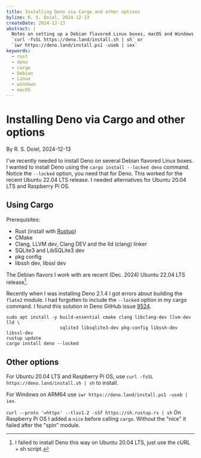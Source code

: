 ```yaml
---
title: Installing Deno via Cargo and other options
byline: R. S. Doiel, 2024-12-13
createDate: 2024-12-13
abstract: |
  Notes on setting up a Debian flavored Linux boxes, macOS and Windows to install Deno via `cargo install deno`,
  `curl -fsSL https://deno.land/install.sh | sh` or
  `iwr https://deno.land/install.ps1 -useb | iex`
keywords:
  - rust
  - deno
  - cargo
  - Debian
  - Linux
  - windows
  - macOS
---
```


# Installing Deno via Cargo and other options

By R. S. Doiel, 2024-12-13

I've recently needed to install Deno on several Debian flavored Linux boxes.  I wanted to install Deno using the `cargo install --locked deno` command. Notice the `--locked` option, you need that for Deno. This worked for the recent Ubuntu 22.04 LTS release. I needed alternatives for Ubuntu 20.04 LTS and Raspberry Pi OS.

## Using Cargo

Prerequisites:

- Rust (install with [Rustup](https://rustup.rs))
- CMake
- Clang, LLVM dev, Clang DEV and the lld (clang) linker
- SQLite3 and LibSQLite3 dev
- pkg config
- libssh dev, libssl dev

The Debian flavors I work with are recent (Dec. 2024) Ubuntu 22.04 LTS release[^1].

Recently when I was installing Deno 2.1.4 I got errors about building the `flate2` module. I had forgotten to include the `--locked` option in my cargo command. I found this solution in Deno GitHub issue [9524](https://github.com/denoland/deno/issues/9524).

```shell
sudo apt install -y build-essential cmake clang libclang-dev llvm-dev lld \
                    sqlite3 libsqlite3-dev pkg-config libssh-dev libssl-dev
rustup update
cargo install deno --locked
```

## Other options

For Ubuntu 20.04 LTS and Raspberry Pi OS, use `curl -fsSL https://deno.land/install.sh | sh` to install.

For Windows on ARM64 use `iwr https://deno.land/install.ps1 -useb | iex`.

 `curl --proto '=https' --tlsv1.2 -sSf https://sh.rustup.rs | sh`
On Raspberry Pi OS I added a `nice` before calling `cargo`. Without the "nice" it failed after the "spin" module.

[^1]: I failed to install Deno this way on Ubuntu 20.04 LTS, just use the cURL + sh script.
